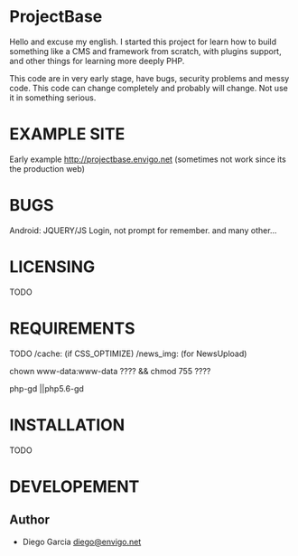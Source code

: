 
ProjectBase 
===========
Hello and excuse my english.
I started this project for learn how to build something like a CMS and framework from scratch, with plugins support, and other things for learning
more deeply PHP.

This code are in very early stage, have bugs, security problems and messy code. This code can change completely and probably will change. Not use it in
something serious.

EXAMPLE SITE
============
Early example  http://projectbase.envigo.net (sometimes not work since its the production web)

BUGS
=========
Android: JQUERY/JS Login, not prompt for remember.
and many other...

LICENSING
=========
TODO

REQUIREMENTS
============
TODO
/cache: (if CSS_OPTIMIZE)
/news_img: (for NewsUpload)

chown www-data:www-data ???? && chmod 755 ????

php-gd ||php5.6-gd

INSTALLATION
============
TODO

DEVELOPEMENT
============

Author
------

* Diego Garcia <diego@envigo.net>




